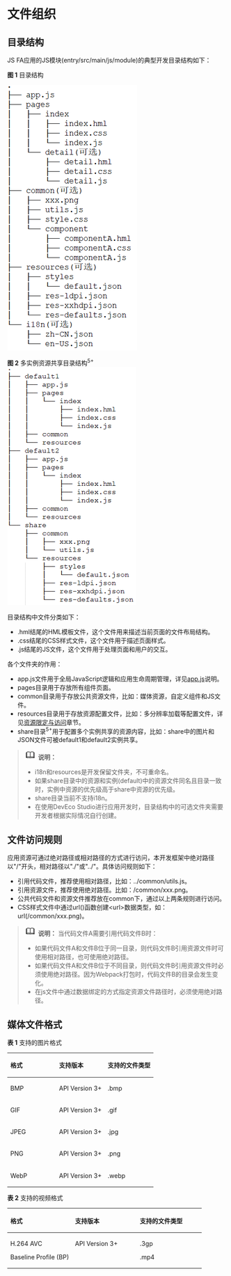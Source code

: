 # 文件组织<a name="ZH-CN_TOPIC_0000001127125012"></a>

## 目录结构<a name="section119431650182015"></a>

JS FA应用的JS模块\(entry/src/main/js/module\)的典型开发目录结构如下：

**图 1**  目录结构<a name="fig72881050193012"></a>  


![](figures/unnaming-(1).png)

**图 2**  多实例资源共享目录结构<sup>5+</sup><a name="fig103221917162010"></a>  
![](figures/多实例资源共享目录结构5+.png "多实例资源共享目录结构5+")

目录结构中文件分类如下：

-   .hml结尾的HML模板文件，这个文件用来描述当前页面的文件布局结构。
-   .css结尾的CSS样式文件，这个文件用于描述页面样式。
-   .js结尾的JS文件，这个文件用于处理页面和用户的交互。

各个文件夹的作用：

-   app.js文件用于全局JavaScript逻辑和应用生命周期管理，详见[app.js](js-framework-js-file.md)说明。
-   pages目录用于存放所有组件页面。
-   common目录用于存放公共资源文件，比如：媒体资源，自定义组件和JS文件。
-   resources目录用于存放资源配置文件，比如：多分辨率加载等配置文件，详见[资源限定与访问](js-framework-resource-restriction.md)章节。
-   share目录<sup>5+</sup>用于配置多个实例共享的资源内容，比如：share中的图片和JSON文件可被default1和default2实例共享。

>![](../../public_sys-resources/icon-note.gif) **说明：** 
>-   i18n和resources是开发保留文件夹，不可重命名。
>-   如果share目录中的资源和实例\(default\)中的资源文件同名且目录一致时，实例中资源的优先级高于share中资源的优先级。
>-   share目录当前不支持i18n。
>-   在使用DevEco Studio进行应用开发时，目录结构中的可选文件夹需要开发者根据实际情况自行创建。

## 文件访问规则<a name="section6620355202117"></a>

应用资源可通过绝对路径或相对路径的方式进行访问，本开发框架中绝对路径以"/"开头，相对路径以"./"或"../"。具体访问规则如下：

-   引用代码文件，推荐使用相对路径，比如：../common/utils.js。
-   引用资源文件，推荐使用绝对路径。比如：/common/xxx.png。
-   公共代码文件和资源文件推荐放在common下，通过以上两条规则进行访问。
-   CSS样式文件中通过url\(\)函数创建<url\>数据类型，如：url\(/common/xxx.png\)。

>![](../../public_sys-resources/icon-note.gif) **说明：** 
>当代码文件A需要引用代码文件B时：
>-   如果代码文件A和文件B位于同一目录，则代码文件B引用资源文件时可使用相对路径，也可使用绝对路径。
>-   如果代码文件A和文件B位于不同目录，则代码文件B引用资源文件时必须使用绝对路径。因为Webpack打包时，代码文件B的目录会发生变化。
>-   在js文件中通过数据绑定的方式指定资源文件路径时，必须使用绝对路径。

## 媒体文件格式<a name="section79731562617"></a>

**表 1**  支持的图片格式

<a name="table59058237819"></a>
<table><thead align="left"><tr id="row890542312811"><th class="cellrowborder" valign="top" width="33.33333333333333%" id="mcps1.2.4.1.1"><p id="p1290662316815"><a name="p1290662316815"></a><a name="p1290662316815"></a>格式</p>
</th>
<th class="cellrowborder" valign="top" width="33.33333333333333%" id="mcps1.2.4.1.2"><p id="p390618231583"><a name="p390618231583"></a><a name="p390618231583"></a>支持版本</p>
</th>
<th class="cellrowborder" valign="top" width="33.33333333333333%" id="mcps1.2.4.1.3"><p id="p12906623088"><a name="p12906623088"></a><a name="p12906623088"></a>支持的文件类型</p>
</th>
</tr>
</thead>
<tbody><tr id="row49065231788"><td class="cellrowborder" valign="top" width="33.33333333333333%" headers="mcps1.2.4.1.1 "><p id="p10906112316811"><a name="p10906112316811"></a><a name="p10906112316811"></a>BMP</p>
</td>
<td class="cellrowborder" valign="top" width="33.33333333333333%" headers="mcps1.2.4.1.2 "><p id="p139066231811"><a name="p139066231811"></a><a name="p139066231811"></a>API Version 3+</p>
</td>
<td class="cellrowborder" valign="top" width="33.33333333333333%" headers="mcps1.2.4.1.3 "><p id="p590619232813"><a name="p590619232813"></a><a name="p590619232813"></a>.bmp</p>
</td>
</tr>
<tr id="row1690615234816"><td class="cellrowborder" valign="top" width="33.33333333333333%" headers="mcps1.2.4.1.1 "><p id="p6906122313816"><a name="p6906122313816"></a><a name="p6906122313816"></a>GIF</p>
</td>
<td class="cellrowborder" valign="top" width="33.33333333333333%" headers="mcps1.2.4.1.2 "><p id="p1906152319810"><a name="p1906152319810"></a><a name="p1906152319810"></a>API Version 3+</p>
</td>
<td class="cellrowborder" valign="top" width="33.33333333333333%" headers="mcps1.2.4.1.3 "><p id="p290662317818"><a name="p290662317818"></a><a name="p290662317818"></a>.gif</p>
</td>
</tr>
<tr id="row5906823580"><td class="cellrowborder" valign="top" width="33.33333333333333%" headers="mcps1.2.4.1.1 "><p id="p109061423685"><a name="p109061423685"></a><a name="p109061423685"></a>JPEG</p>
</td>
<td class="cellrowborder" valign="top" width="33.33333333333333%" headers="mcps1.2.4.1.2 "><p id="p89064231083"><a name="p89064231083"></a><a name="p89064231083"></a>API Version 3+</p>
</td>
<td class="cellrowborder" valign="top" width="33.33333333333333%" headers="mcps1.2.4.1.3 "><p id="p109061723488"><a name="p109061723488"></a><a name="p109061723488"></a>.jpg</p>
</td>
</tr>
<tr id="row310155772112"><td class="cellrowborder" valign="top" width="33.33333333333333%" headers="mcps1.2.4.1.1 "><p id="p17101195717217"><a name="p17101195717217"></a><a name="p17101195717217"></a>PNG</p>
</td>
<td class="cellrowborder" valign="top" width="33.33333333333333%" headers="mcps1.2.4.1.2 "><p id="p10102195772114"><a name="p10102195772114"></a><a name="p10102195772114"></a>API Version 3+</p>
</td>
<td class="cellrowborder" valign="top" width="33.33333333333333%" headers="mcps1.2.4.1.3 "><p id="p161021157162120"><a name="p161021157162120"></a><a name="p161021157162120"></a>.png</p>
</td>
</tr>
<tr id="row942813247228"><td class="cellrowborder" valign="top" width="33.33333333333333%" headers="mcps1.2.4.1.1 "><p id="p6428152432218"><a name="p6428152432218"></a><a name="p6428152432218"></a>WebP</p>
</td>
<td class="cellrowborder" valign="top" width="33.33333333333333%" headers="mcps1.2.4.1.2 "><p id="p342820248225"><a name="p342820248225"></a><a name="p342820248225"></a>API Version 3+</p>
</td>
<td class="cellrowborder" valign="top" width="33.33333333333333%" headers="mcps1.2.4.1.3 "><p id="p04281246226"><a name="p04281246226"></a><a name="p04281246226"></a>.webp</p>
</td>
</tr>
</tbody>
</table>

**表 2**  支持的视频格式

<a name="table31310367289"></a>
<table><thead align="left"><tr id="row713736152813"><th class="cellrowborder" valign="top" width="33.33333333333333%" id="mcps1.2.4.1.1"><p id="p11383616283"><a name="p11383616283"></a><a name="p11383616283"></a>格式</p>
</th>
<th class="cellrowborder" valign="top" width="33.33333333333333%" id="mcps1.2.4.1.2"><p id="p513183616281"><a name="p513183616281"></a><a name="p513183616281"></a>支持版本</p>
</th>
<th class="cellrowborder" valign="top" width="33.33333333333333%" id="mcps1.2.4.1.3"><p id="p91353619287"><a name="p91353619287"></a><a name="p91353619287"></a>支持的文件类型</p>
</th>
</tr>
</thead>
<tbody><tr id="row1613136102817"><td class="cellrowborder" valign="top" width="33.33333333333333%" headers="mcps1.2.4.1.1 "><p id="p1713736192820"><a name="p1713736192820"></a><a name="p1713736192820"></a>H.264 AVC</p>
<p id="p181343620281"><a name="p181343620281"></a><a name="p181343620281"></a>Baseline Profile (BP)</p>
</td>
<td class="cellrowborder" valign="top" width="33.33333333333333%" headers="mcps1.2.4.1.2 "><p id="p5148365289"><a name="p5148365289"></a><a name="p5148365289"></a>API Version 3+</p>
</td>
<td class="cellrowborder" valign="top" width="33.33333333333333%" headers="mcps1.2.4.1.3 "><p id="p1014136162818"><a name="p1014136162818"></a><a name="p1014136162818"></a>.3gp</p>
<p id="p121418360288"><a name="p121418360288"></a><a name="p121418360288"></a>.mp4</p>
</td>
</tr>
</tbody>
</table>

